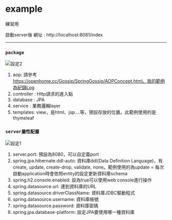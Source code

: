
# example
練習用


啟動server後 網址 : http://localhost:8081/index

----

### `package`

![設定2](https://user-images.githubusercontent.com/16308309/114278819-15517880-9a64-11eb-8a90-c1c83967efa3.jpg)

1. aop: 請參考 https://openhome.cc/Gossip/SpringGossip/AOPConcept.html。我的範例為紀錄Log
2. controller : Http請求的進入點
3. database : JPA 
4. service : 業務邏輯layer
5. templates: view，是html、jsp....等，預設存放的位置。此範例使用的是thymeleaf


### `server屬性配置`
![設定1](https://user-images.githubusercontent.com/16308309/114278378-184b6980-9a62-11eb-9b37-1733b8da1764.jpg)

1. server.port: 預設為8080，可以自定義port
2. spring.jpa.hibernate.ddl-auto: 資料庫ddl(Data Definition Language)，有create, update, create-drop, validate, none。範例使用的為update = 每次啟動application時會依照entity的設定更新資料庫schema 
3. spring.h2.console.enabled: 設為true可以使用web console進行操作
4. spring.datasource.url: 連到資料庫的URL
5. spring.datasource.driverClassName: 資料庫JDBC驅動程式
6. spring.datasource.username: 資料庫帳號
7. spring.datasource.password: 資料庫密碼
8. spring.jpa.database-platform: 設定JPA要使用哪一種資料庫
